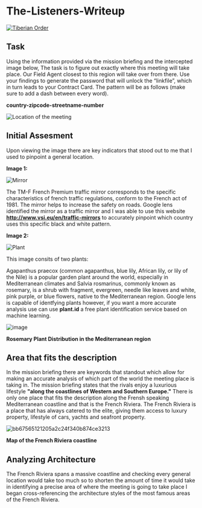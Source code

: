# The-Listeners-Writeup

[![Tiberian Order](https://tiberianorder.com/wp-content/uploads/2022/08/cropped-tiberian-order-logo-1-e1661795665424.png)](https://tiberianorder.com/contracts/the-listeners/)

## Task

Using the information provided via the mission briefing and the intercepted image below, The task is to figure out exactly where this meeting will take place. Our Field Agent closest to this region will take over from there. Use your findings to generate the password that will unlock the “linkfile”, which in turn leads to your Contract Card. The pattern will be as follows (make sure to add a dash between every word).

  **country-zipcode-streetname-number**
  
  ![Location of the meeting](https://tiberianorder.com/wp-content/uploads/2022/08/the-listeners.jpg)
  
  ## Initial Assesment
  Upon viewing the image there are key indicators that stood out to me that I used to pinpoint a general location. 
  
  **Image 1:** 
  
  ![Mirror](https://github.com/VEEXH/The-Listeners-Writeup/blob/main/S1.jpg "TM-F French Premium traffic mirror")
  
  The TM-F French Premium traffic mirror corresponds to the specific characteristics of french traffic regulations, conform to the French act of 1981. The mirror helps to increase the safety on roads. Google lens identified the mirror as a traffic mirror and I was able to use this website **http://www.vsi.eu/en/traffic-mirrors** to accurately pinpoint which country uses this specific black and white pattern. 
  
  **Image 2:**
  
  ![Plant](https://github.com/VEEXH/The-Listeners-Writeup/blob/main/S2.jpg "Rosemary plant")
  
  This image consits of two plants:
  
  Agapanthus praecox (common agapanthus, blue lily, African lily, or lily of the Nile) is a popular garden plant around the world, especially in Mediterranean climates and Salvia rosmarinus, commonly known as rosemary, is a shrub with fragment, evergreen, needle like leaves and white, pink purple, or blue flowers, native to the Mediterranean region. Google lens is capable of identfying plants however, if you want a more accurate analysis use can use **plant.id** a free plant identification service based on machine learning. 
  
  ![image](https://user-images.githubusercontent.com/103153079/187551803-67e836a1-f9dc-431f-a13e-0dfc9692e8b1.png)

**Rosemary Plant Distribution in the Mediterranean region**

## Area that fits the description

In the mission briefing there are keywords that standout which allow for making an accurate analysis of which part of the world the meeting place is taking in. The mission briefing states that the rivals enjoy a luxurious lifestyle **"along the coastlines of Western and Southern Europe."** There is only one place that fits the description along the Frensh speaking  Mediterranean coastline and that is the French Riviera. The French Riviera is a place that has always catered to the elite, giving them access to luxury property, lifestyle of cars, yachts and seafront property. 

![bb67565121205a2c24f340b874ce3213](https://user-images.githubusercontent.com/103153079/187552575-e8096e33-7156-4022-8990-e2f4012938ff.jpg)

**Map of the French Riviera coastline**

## Analyzing Architecture 

The French Riviera spans a massive coastline and checking every general location would take too much so to shorten the amount of time it would take in identifying a precise area of where the meeting is going to take place I began cross-referencing the architecture styles of the most famous areas of the French Riviera. 



